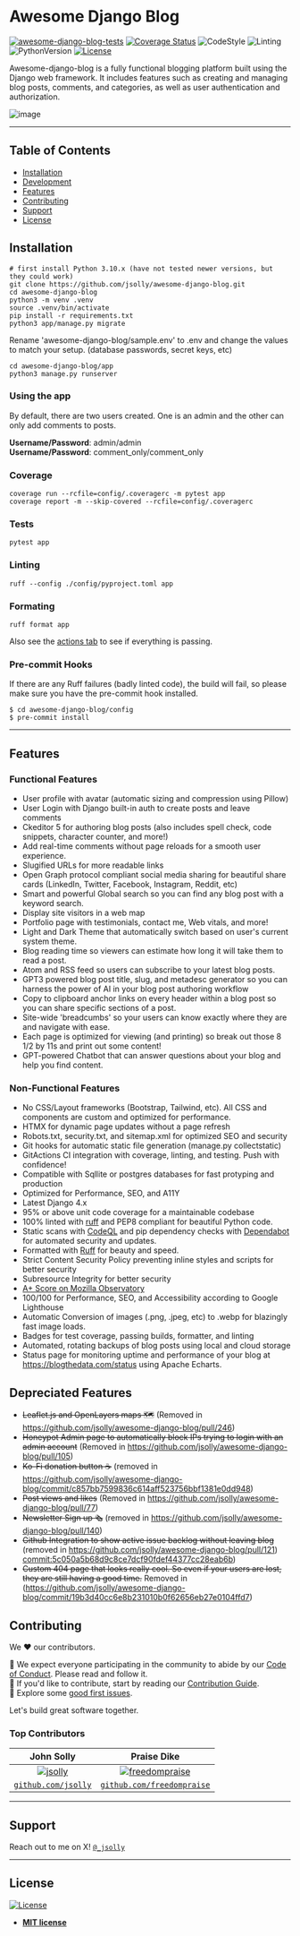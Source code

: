 # Awesome Django Blog

[![awesome-django-blog-tests](https://github.com/jsolly/awesome-django-blog/actions/workflows/django-test-deploy-master.yaml/badge.svg)](https://github.com/jsolly/awesome-django-blog/actions/workflows/django-test-deploy-master.yaml)
[![Coverage Status](https://coveralls.io/repos/github/jsolly/awesome-django-blog/badge.svg?branch=master&service=github)](https://coveralls.io/github/jsolly/awesome-django-blog?branch=master)
![CodeStyle](https://img.shields.io/badge/ruff-orange?logo=ruff&label=code-style)
![Linting](https://img.shields.io/badge/ruff-orange?logo=ruff&label=linting)
![PythonVersion](https://img.shields.io/badge/3.11-yellow?logo=Python&logoColor=yellow&label=Python)
[![License](https://img.shields.io/:license-mit-blue.svg?style=flat-square)](http://badges.mit-license.org)

Awesome-django-blog is a fully functional blogging platform built using the Django web framework. It includes features such as creating and managing blog posts, comments, and categories, as well as user authentication and authorization.

![image](https://github.com/jsolly/awesome-django-blog/assets/9572232/e0066fc2-d68e-4561-b3e4-18ece55e09b2)



---

## Table of Contents

- [Installation](#installation)
- [Development](#development)
- [Features](#features)
- [Contributing](#contributing)
- [Support](#support)
- [License](#license)

## Installation

```shell
# first install Python 3.10.x (have not tested newer versions, but they could work)
git clone https://github.com/jsolly/awesome-django-blog.git
cd awesome-django-blog
python3 -m venv .venv
source .venv/bin/activate
pip install -r requirements.txt
python3 app/manage.py migrate
```

Rename 'awesome-django-blog/sample.env' to .env and change the values to match your setup. 
            (database passwords, secret keys, etc)

```shell
cd awesome-django-blog/app
python3 manage.py runserver
```


<!-- ## Installation (Docker)

```shell
git clone https://github.com/jsolly/awesome-django-blog.git
cd awesome-django-blog
docker-compose build
docker-compose run --rm app sh -c "python manage.py createsuperuser"
docker-compose up
``` -->

### Using the app
By default, there are two users created. One is an admin and the other can only add comments to posts. 

**Username/Password**: admin/admin<br>
**Username/Password**: comment_only/comment_only

### Coverage

```shell
coverage run --rcfile=config/.coveragerc -m pytest app
coverage report -m --skip-covered --rcfile=config/.coveragerc
```

### Tests

```shell
pytest app
```

### Linting

```shell
ruff --config ./config/pyproject.toml app
```

### Formating

```shell
ruff format app
```

Also see the [actions tab](https://github.com/jsolly/awesome-django-blog/actions)
to see if everything is passing.

### Pre-commit Hooks

If there are any Ruff failures (badly linted code), the build will fail, so please make sure you have the pre-commit hook installed.

```
$ cd awesome-django-blog/config
$ pre-commit install
```

---

## Features

### Functional Features

- User profile with avatar (automatic sizing and compression using Pillow)
- User Login with Django built-in auth to create posts and leave comments
- Ckeditor 5 for authoring blog posts (also includes spell check, code snippets, character
  counter, and more!)
- Add real-time comments without page reloads for a smooth user experience.
- Slugified URLs for more readable links
- Open Graph protocol compliant social media sharing for beautiful share cards (LinkedIn, Twitter, Facebook, Instagram, Reddit, etc)
- Smart and powerful Global search so you can find any blog post with a keyword search.
- Display site visitors in a web map
- Portfolio page with testimonials, contact me, Web vitals, and more!
- Light and Dark Theme that automatically switch based on user's current system theme.
- Blog reading time so viewers can estimate how long it will take them to read a post.
- Atom and RSS feed so users can subscribe to your latest blog posts.
- GPT3 powered blog post title, slug, and metadesc generator so you can harness the power of AI in your blog post authoring workflow
- Copy to clipboard anchor links on every header within a blog post so you can share specific sections of a post.
- Site-wide 'breadcumbs' so your users can know exactly where they are and navigate with ease.
- Each page is optimized for viewing (and printing) so break out those 8 1/2 by 11s and print out some content!
- GPT-powered Chatbot that can answer questions about your blog and help you find content.

### Non-Functional Features

- No CSS/Layout frameworks (Bootstrap, Tailwind, etc). All CSS and components are custom and optimized for performance.
- HTMX for dynamic page updates without a page refresh
- Robots.txt, security.txt, and sitemap.xml for optimized SEO and security
- Git hooks for automatic static file generation (manage.py collectstatic)
- GitActions CI integration with coverage, linting, and testing. Push with confidence!
- Compatible with Sqllite or postgres databases for fast protyping and production
- Optimized for Performance, SEO, and A11Y
- Latest Django 4.x
- 95% or above unit code coverage for a maintainable codebase
- 100% linted with [ruff](https://pypi.org/project/ruff/) and PEP8 compliant for beautiful Python code.
- Static scans with [CodeQL](https://codeql.github.com/) and pip
  dependency checks with [Dependabot](https://github.com/dependabot) for automated security and updates.
- Formatted with [Ruff](https://github.com/astral-sh/ruff) for beauty and speed.
- Strict Content Security Policy preventing inline styles and scripts for better security
- Subresource Integrity for better security
- [A+ Score on Mozilla Observatory](<[url](https://observatory.mozilla.org/analyze/blogthedata.com)>)
- 100/100 for Performance, SEO, and Accessibility according to Google Lighthouse
- Automatic Conversion of images (.png, .jpeg, etc) to .webp for blazingly fast image loads.
- Badges for test coverage, passing builds, formatter, and linting
- Automated, rotating backups of blog posts using local and cloud storage
- Status page for monitoring uptime and performance of your blog at https://blogthedata.com/status using Apache Echarts.

## Depreciated Features

- ~~Leaflet.js and OpenLayers maps 🗺~~ (Removed in https://github.com/jsolly/awesome-django-blog/pull/246)
- ~~Honeypot Admin page to automatically block IPs trying to login with an admin account~~ (Removed in
  https://github.com/jsolly/awesome-django-blog/pull/105)
- ~~Ko-Fi donation button ☕️~~ (removed in https://github.com/jsolly/awesome-django-blog/commit/c857bb7599836c614aff523756bbf1381e0dd948)
- ~~Post views and likes~~ (Removed in
  https://github.com/jsolly/awesome-django-blog/pull/77)
- ~~Newsletter Sign up 🗞~~ (removed in https://github.com/jsolly/awesome-django-blog/pull/140)
- ~~Github Integration to show active issue backlog without leaving blog~~ (removed
  in https://github.com/jsolly/awesome-django-blog/pull/121)
  [commit:5c050a5b68d9c8ce7dcf90fdef44377cc28eab6b](https://github.com/jsolly/awesome-django-blog/commit/5c050a5b68d9c8ce7dcf90fdef44377cc28eab6b))
- ~~Custom 404 page that looks really cool. So even if your users are lost, they are still having a good time.~~ Removed in (https://github.com/jsolly/awesome-django-blog/commit/19b3d40cc6e8b231010b0f62656eb27e0104ffd7)

## Contributing

We ♥️ our contributors.

📕 We expect everyone participating in the community to abide by our [Code of Conduct](https://github.com/jsolly/awesome-django-blog/blob/master/docs/CODE_OF_CONDUCT.md). Please read and follow it. <br>
🤝 If you'd like to contribute, start by reading our [Contribution Guide](https://github.com/jsolly/awesome-django-blog/blob/master/docs/CONTRIBUTING.md).<br>
👾 Explore some [good first issues](https://github.com/jsolly/awesome-django-blog/labels/good_first_issue).<br>

Let's build great software together.

### Top Contributors

|                                               John Solly                                               |                                                     Praise Dike                                                      |
| :----------------------------------------------------------------------------------------------------: | :------------------------------------------------------------------------------------------------------------------: |
|   [![jsolly](https://avatars1.githubusercontent.com/u/9572232?v=3&s=200)](https://github.com/jsolly)   |  [![freedompraise](https://avatars1.githubusercontent.com/u/70984186?v=4&s=200)](https://github.com/freedompraise)   |
| <a href="https://github.com/jsolly" rel="noopener noreferrer" target="_blank"> `github.com/jsolly`</a> | <a href="https://github.com/freedompraise" rel="noopener noreferrer" target="_blank"> `github.com/freedompraise`</a> |

---

## Support

Reach out to me on X!
  <a href="https://twitter.com/_jsolly" rel="noopener noreferrer" target="_blank">
  `@_jsolly`</a>

---

## License

[![License](http://img.shields.io/:license-mit-blue.svg?style=flat-square)](http://badges.mit-license.org)

- **[MIT license](http://opensource.org/licenses/mit-license.php)**
